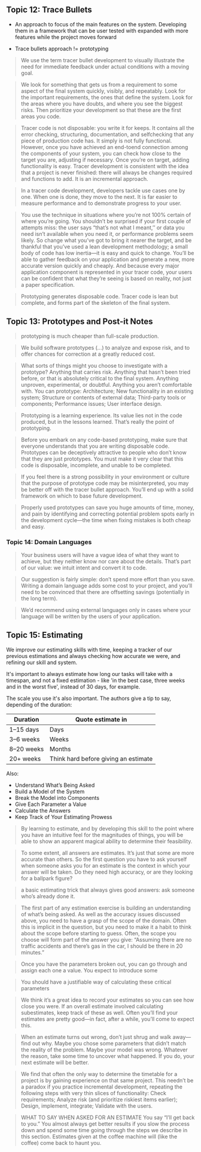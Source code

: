 ## Topic 12: Trace Bullets

- An approach to focus of the main features on the system. Developing them in a framework that can be user tested with expanded with more features while the project moves forward

- Trace bullets approach != prototyping

> We use the term tracer bullet development to visually illustrate the need for immediate feedback under actual conditions with a moving goal.

> We look for something that gets
us from a requirement to some aspect of the final system
quickly, visibly, and repeatably.
Look for the important requirements, the ones that define the
system. Look for the areas where you have doubts, and where
you see the biggest risks. Then prioritize your development so
that these are the first areas you code.

> Tracer code is not disposable: you write it for keeps. It contains
all the error checking, structuring, documentation, and selfchecking
that any piece of production code has. It simply is not
fully functional. However, once you have achieved an end-toend
connection among the components of your system, you can
check how close to the target you are, adjusting if necessary.
Once you’re on target, adding functionality is easy.
Tracer development is consistent with the idea that a project is
never finished: there will always be changes required and
functions to add. It is an incremental approach.

> In a tracer code development, developers tackle use cases
one by one. When one is done, they move to the next. It is
far easier to measure performance and to demonstrate
progress to your user.

> You use the technique in
situations where you’re not 100% certain of where you’re going.
You shouldn’t be surprised if your first couple of attempts miss:
the user says “that’s not what I meant,’’ or data you need isn’t
available when you need it, or performance problems seem
likely. So change what you’ve got to bring it nearer the target,
and be thankful that you’ve used a lean development
methodology; a small body of code has low inertia—it is easy
and quick to change. You’ll be able to gather feedback on your
application and generate a new, more accurate version quickly
and cheaply. And because every major application component is
represented in your tracer code, your users can be confident
that what they’re seeing is based on reality, not just a paper
specification.

> Prototyping generates disposable code. Tracer code is lean but
complete, and forms part of the skeleton of the final system.

## Topic 13: Prototypes and Post-it Notes

> prototyping is much cheaper than full-scale production.

> We build software prototypes (...) to analyze and expose risk, and to offer chances for correction at a greatly reduced cost.

> What sorts of things might you choose to investigate with a prototype? Anything that carries risk. Anything that hasn’t been tried before, or that is absolutely critical to the final system. Anything unproven, experimental, or doubtful. Anything you aren’t comfortable with. You can prototype: Architecture; New functionality in an existing system; Structure or contents of external data; Third-party tools or components; Performance issues; User interface design.

> Prototyping is a learning experience. Its value lies not in the code produced, but in the lessons learned. That’s really the point of prototyping.

> Before you embark on any code-based prototyping, make sure that everyone understands that you are writing disposable code. Prototypes can be deceptively attractive to people who don’t know that they are just prototypes. You must make it very clear that this code is disposable, incomplete, and unable to be completed.

> If you feel there is a strong possibility in your environment or culture that the purpose of prototype code may be misinterpreted, you may be better off with the tracer bullet approach. You’ll end up with a solid framework on which to base future development.

> Properly used prototypes can save you huge amounts of time, money, and pain by identifying and correcting potential problem spots early in the development cycle—the time when fixing mistakes is both cheap and easy.

### Topic 14: Domain Languages

> Your business users will have a vague idea of what they want to achieve, but they neither know nor care about the details. That’s part of our value: we intuit intent and convert it to code.

> Our suggestion is fairly simple: don’t spend more effort than you save. Writing a domain language adds some cost to your project, and you’ll need to be convinced that there are offsetting savings (potentially in the long term).

> We’d recommend using external languages only in cases where your language will be written by the users of your application.

## Topic 15: Estimating

We improve our estimating skills with time, keeping a tracker of our previous estimations and always checking how accurate we were, and refining our skill and system.

It's important to always estimate how long our tasks will take with a timespan, and not a fixed estimation - like 'in the best case, three weeks and in the worst five', instead of 30 days, for example.

The scale you use it's also important. The authors give a tip to say, depending of the duration:

| Duration | Quote estimate in |
|--- | --- |
| 1–15 days | Days | 
| 3–6 weeks | Weeks |
| 8–20 weeks |  Months | 
| 20+ weeks |  Think hard before giving an estimate | 

Also:
- Understand What’s Being Asked
- Build a Model of the System
- Break the Model into Components
- Give Each Parameter a Value
- Calculate the Answers
- Keep Track of Your Estimating Prowess

> By learning to estimate, and by developing this skill to the point where you have an intuitive feel for the magnitudes of things, you will be able to show an apparent magical ability to determine their feasibility.

> To some extent, all answers are estimates. It’s just that some are
more accurate than others. So the first question you have to ask
yourself when someone asks you for an estimate is the context
in which your answer will be taken. Do they need high accuracy,
or are they looking for a ballpark figure?

> a basic estimating trick that always gives good
answers: ask someone who’s already done it.

> The first part of any estimation exercise is building an
understanding of what’s being asked. As well as the accuracy
issues discussed above, you need to have a grasp of the scope of
the domain. Often this is implicit in the question, but you need
to make it a habit to think about the scope before starting to
guess. Often, the scope you choose will form part of the answer
you give: “Assuming there are no traffic accidents and there’s
gas in the car, I should be there in 20 minutes.”

> Once you have the parameters broken out, you can go through
and assign each one a value. You expect to introduce some

> You should have a justifiable way of calculating these critical
parameters

> We think it’s a great idea to record your estimates so you can see
how close you were. If an overall estimate involved calculating
subestimates, keep track of these as well. Often you’ll find your
estimates are pretty good—in fact, after a while, you’ll come to
expect this.

> When an estimate turns out wrong, don’t just shrug and walk
away—find out why. Maybe you chose some parameters that
didn’t match the reality of the problem. Maybe your model was
wrong. Whatever the reason, take some time to uncover what
happened. If you do, your next estimate will be better.

> We find that often the only way to determine the timetable for a
project is by gaining experience on that same project. This
needn’t be a paradox if you practice incremental development,
repeating the following steps with very thin slices of
functionality: Check requirements; Analyze risk (and prioritize riskiest items earlier); Design, implement, integrate; Validate with the users.

> WHAT TO SAY WHEN ASKED FOR AN ESTIMATE
You say “I’ll get back to you.”
You almost always get better results if you slow the process
down and spend some time going through the steps we describe
in this section. Estimates given at the coffee machine will (like
the coffee) come back to haunt you.